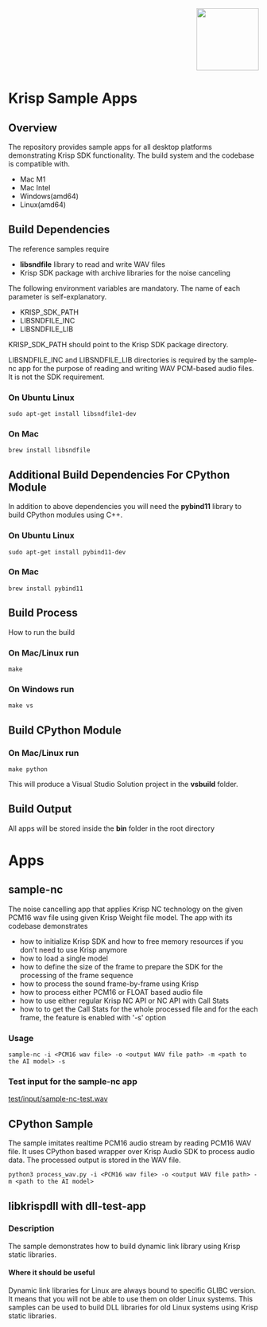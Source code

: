 <div align="right">
<img src="./Krisp-logo.png" height="125px" />
</div>

# Krisp Sample Apps
## Overview
The repository provides sample apps for all desktop platforms demonstrating Krisp SDK functionality.
The build system and the codebase is compatible with.
* Mac M1
* Mac Intel
* Windows(amd64)
* Linux(amd64)

## Build Dependencies
The reference samples require
* **libsndfile** library to read and write WAV files
* Krisp SDK package with archive libraries for the noise canceling

The following environment variables are mandatory. The name of each parameter is self-explanatory.
* KRISP_SDK_PATH
* LIBSNDFILE_INC
* LIBSNDFILE_LIB

KRISP_SDK_PATH should point to the Krisp SDK package directory.

LIBSNDFILE_INC and LIBSNDFILE_LIB directories is required by the sample-nc app for the purpose of reading and writing WAV PCM-based audio files. It is not the SDK requirement.

### On Ubuntu Linux
```sudo apt-get install libsndfile1-dev```

### On Mac
```brew install libsndfile```

## Additional Build Dependencies For CPython Module
In addition to above dependencies you will need the **pybind11** library to build CPython modules using C++.

### On Ubuntu Linux
```sudo apt-get install pybind11-dev```

### On Mac
```brew install pybind11```

## Build Process
How to run the build

### On Mac/Linux run
```make```

### On Windows run
```make vs```

## Build CPython Module

### On Mac/Linux run
```make python```

This will produce a Visual Studio Solution project in the **vsbuild** folder.

## Build Output
All apps will be stored inside the **bin** folder in the root directory

# Apps
## sample-nc
The noise cancelling app that applies Krisp NC technology on the given PCM16 wav file using given Krisp Weight file model. The app with its codebase demonstrates
* how to initialize Krisp SDK and how to free memory resources if you don't need to use Krisp anymore
* how to load a single model
* how to define the size of the frame to prepare the SDK for the processing of the frame sequence
* how to process the sound frame-by-frame using Krisp
* how to process either PCM16 or FLOAT based audio file
* how to use either regular Krisp NC API or NC API with Call Stats
* how to to get the Call Stats for the whole processed file and for the each frame, the feature is enabled with '-s' option

### Usage
```sample-nc -i <PCM16 wav file> -o <output WAV file path> -m <path to the AI model> -s```

### Test input for the sample-nc app
[test/input/sample-nc-test.wav](test/input/sample-nc-test.wav)

## CPython Sample
The sample imitates realtime PCM16 audio stream by reading PCM16 WAV file.
It uses CPython based wrapper over Krisp Audio SDK to process audio data.
The processed output is stored in the WAV file.

```python3 process_wav.py -i <PCM16 wav file> -o <output WAV file path> -m <path to the AI model>```

## libkrispdll with dll-test-app

### Description
The sample demonstrates how to build dynamic link library using Krisp static libraries.

#### Where it should be useful
Dynamic link libraries for Linux are always bound to specific GLIBC version. It means that you will not be able to use them on older Linux systems. This samples can be used to build DLL libraries for old Linux systems using Krisp static libraries.
